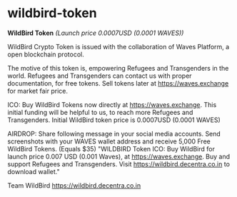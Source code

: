 # wildbird-token
**WildBird Token** *(Launch price 0.0007USD (0.0001 WAVES))* 

WildBird Crypto Token is issued with the collaboration of Waves Platform, a open blockchain protocol. 

The motive of this token is, empowering Refugees and Transgenders in the world. Refugees and Transgenders can contact us with proper documentation, for free tokens. Sell tokens later at https://waves.exchange for market fair price. 

ICO: Buy WildBird Tokens now directly at https://waves.exchange. This initial funding will be helpful to us, to reach more Refugees and Transgenders. Initial WildBird token price is 0.0007USD (0.0001 WAVES)

AIRDROP: Share following message in your social media accounts. Send screenshots with your WAVES wallet address and receive 5,000 Free WildBird Tokens. (Equals $35)
"WILDBIRD Token ICO: Buy WildBird for launch price 0.007 USD (0.001 Waves), at https://waves.exchange. Buy and support Refugees and Transgenders. Visit https://wildbird.decentra.co.in to download wallet."

Team WildBird 
https://wildbird.decentra.co.in
